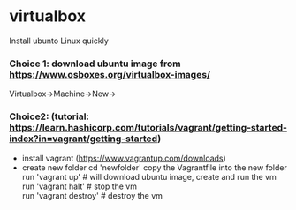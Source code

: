 # virtualbox

Install ubunto Linux quickly

### Choice 1: download ubuntu image from https://www.osboxes.org/virtualbox-images/
   Virtualbox->Machine->New->

### Choice2: (tutorial: https://learn.hashicorp.com/tutorials/vagrant/getting-started-index?in=vagrant/getting-started)
  * install vagrant (https://www.vagrantup.com/downloads)
  * create new folder 
  cd 'newfolder'
  copy the Vagrantfile into the new folder
  run 'vagrant up'  # will download ubuntu image, create and run the vm
  run 'vagrant halt' # stop the vm  
  run 'vagrant destroy' # destroy the vm
  
  
  
